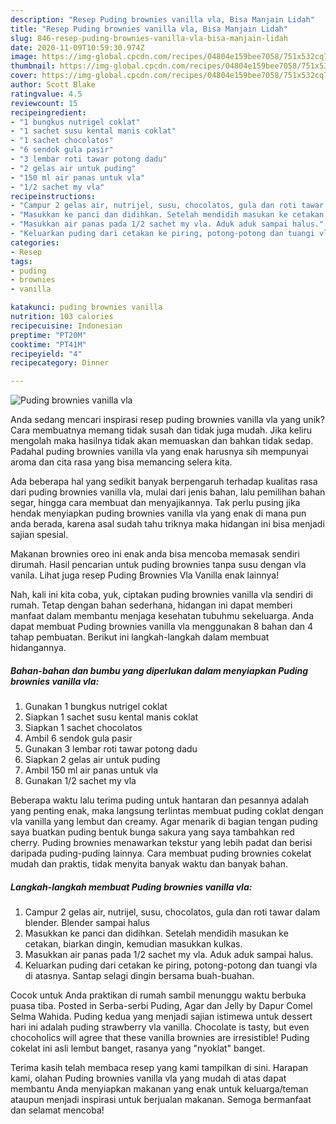 ```yaml
---
description: "Resep Puding brownies vanilla vla, Bisa Manjain Lidah"
title: "Resep Puding brownies vanilla vla, Bisa Manjain Lidah"
slug: 846-resep-puding-brownies-vanilla-vla-bisa-manjain-lidah
date: 2020-11-09T10:59:30.974Z
image: https://img-global.cpcdn.com/recipes/04804e159bee7058/751x532cq70/puding-brownies-vanilla-vla-foto-resep-utama.jpg
thumbnail: https://img-global.cpcdn.com/recipes/04804e159bee7058/751x532cq70/puding-brownies-vanilla-vla-foto-resep-utama.jpg
cover: https://img-global.cpcdn.com/recipes/04804e159bee7058/751x532cq70/puding-brownies-vanilla-vla-foto-resep-utama.jpg
author: Scott Blake
ratingvalue: 4.5
reviewcount: 15
recipeingredient:
- "1 bungkus nutrigel coklat"
- "1 sachet susu kental manis coklat"
- "1 sachet chocolatos"
- "6 sendok gula pasir"
- "3 lembar roti tawar potong dadu"
- "2 gelas air untuk puding"
- "150 ml air panas untuk vla"
- "1/2 sachet my vla"
recipeinstructions:
- "Campur 2 gelas air, nutrijel, susu, chocolatos, gula dan roti tawar dalam blender. Blender sampai halus"
- "Masukkan ke panci dan didihkan. Setelah mendidih masukan ke cetakan, biarkan dingin, kemudian masukkan kulkas."
- "Masukkan air panas pada 1/2 sachet my vla. Aduk aduk sampai halus."
- "Keluarkan puding dari cetakan ke piring, potong-potong dan tuangi vla di atasnya. Santap selagi dingin bersama buah-buahan."
categories:
- Resep
tags:
- puding
- brownies
- vanilla

katakunci: puding brownies vanilla 
nutrition: 103 calories
recipecuisine: Indonesian
preptime: "PT20M"
cooktime: "PT41M"
recipeyield: "4"
recipecategory: Dinner

---
```



![Puding brownies vanilla vla](https://img-global.cpcdn.com/recipes/04804e159bee7058/751x532cq70/puding-brownies-vanilla-vla-foto-resep-utama.jpg)

Anda sedang mencari inspirasi resep puding brownies vanilla vla yang unik? Cara membuatnya memang tidak susah dan tidak juga mudah. Jika keliru mengolah maka hasilnya tidak akan memuaskan dan bahkan tidak sedap. Padahal puding brownies vanilla vla yang enak harusnya sih mempunyai aroma dan cita rasa yang bisa memancing selera kita.

Ada beberapa hal yang sedikit banyak berpengaruh terhadap kualitas rasa dari puding brownies vanilla vla, mulai dari jenis bahan, lalu pemilihan bahan segar, hingga cara membuat dan menyajikannya. Tak perlu pusing jika hendak menyiapkan puding brownies vanilla vla yang enak di mana pun anda berada, karena asal sudah tahu triknya maka hidangan ini bisa menjadi sajian spesial.

Makanan brownies oreo ini enak anda bisa mencoba memasak sendiri dirumah. Hasil pencarian untuk puding brownies tanpa susu dengan vla vanila. Lihat juga resep Puding Brownies Vla Vanilla enak lainnya!


Nah, kali ini kita coba, yuk, ciptakan puding brownies vanilla vla sendiri di rumah. Tetap dengan bahan sederhana, hidangan ini dapat memberi manfaat dalam membantu menjaga kesehatan tubuhmu sekeluarga. Anda dapat membuat Puding brownies vanilla vla menggunakan 8 bahan dan 4 tahap pembuatan. Berikut ini langkah-langkah dalam membuat hidangannya.

<!--inarticleads1-->

##### Bahan-bahan dan bumbu yang diperlukan dalam menyiapkan Puding brownies vanilla vla:

1. Gunakan 1 bungkus nutrigel coklat
1. Siapkan 1 sachet susu kental manis coklat
1. Siapkan 1 sachet chocolatos
1. Ambil 6 sendok gula pasir
1. Gunakan 3 lembar roti tawar potong dadu
1. Siapkan 2 gelas air untuk puding
1. Ambil 150 ml air panas untuk vla
1. Gunakan 1/2 sachet my vla


Beberapa waktu lalu terima puding untuk hantaran dan pesannya adalah yang penting enak, maka langsung terlintas membuat puding coklat dengan vla vanilla yang lembut dan creamy. Agar menarik di bagian tengan puding saya buatkan puding bentuk bunga sakura yang saya tambahkan red cherry. Puding brownies menawarkan tekstur yang lebih padat dan berisi daripada puding-puding lainnya. Cara membuat puding brownies cokelat mudah dan praktis, tidak menyita banyak waktu dan banyak bahan. 

<!--inarticleads2-->

##### Langkah-langkah membuat Puding brownies vanilla vla:

1. Campur 2 gelas air, nutrijel, susu, chocolatos, gula dan roti tawar dalam blender. Blender sampai halus
1. Masukkan ke panci dan didihkan. Setelah mendidih masukan ke cetakan, biarkan dingin, kemudian masukkan kulkas.
1. Masukkan air panas pada 1/2 sachet my vla. Aduk aduk sampai halus.
1. Keluarkan puding dari cetakan ke piring, potong-potong dan tuangi vla di atasnya. Santap selagi dingin bersama buah-buahan.


Cocok untuk Anda praktikan di rumah sambil menunggu waktu berbuka puasa tiba. Posted in Serba-serbi Puding, Agar dan Jelly by Dapur Comel Selma Wahida. Puding kedua yang menjadi sajian istimewa untuk dessert hari ini adalah puding strawberry vla vanilla. Chocolate is tasty, but even chocoholics will agree that these vanilla brownies are irresistible! Puding cokelat ini asli lembut banget, rasanya yang &#34;nyoklat&#34; banget. 

Terima kasih telah membaca resep yang kami tampilkan di sini. Harapan kami, olahan Puding brownies vanilla vla yang mudah di atas dapat membantu Anda menyiapkan makanan yang enak untuk keluarga/teman ataupun menjadi inspirasi untuk berjualan makanan. Semoga bermanfaat dan selamat mencoba!
